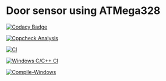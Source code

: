 # Door sensor using ATMega328
[![Codacy Badge](https://app.codacy.com/project/badge/Grade/b970e5023f8544c2bec0324cfcfa81d5)](https://www.codacy.com/gh/sejal-patil-2112/M2_EMBEDDED_DOOR_SENSOR_CIRCUIT/dashboard?utm_source=github.com&amp;utm_medium=referral&amp;utm_content=sejal-patil-2112/M2_EMBEDDED_DOOR_SENSOR_CIRCUIT&amp;utm_campaign=Badge_Grade)

[![Cppcheck Analysis](https://github.com/sejal-patil-2112/M2_EMBEDDED_DOOR_SENSOR_CIRCUIT/actions/workflows/cppcheck.yml/badge.svg)](https://github.com/sejal-patil-2112/M2_EMBEDDED_DOOR_SENSOR_CIRCUIT/actions/workflows/cppcheck.yml)

[![CI](https://github.com/sejal-patil-2112/M2_EMBEDDED_DOOR_SENSOR_CIRCUIT/actions/workflows/CI.yml/badge.svg)](https://github.com/sejal-patil-2112/M2_EMBEDDED_DOOR_SENSOR_CIRCUIT/actions/workflows/CI.yml)

[![Windows C/C++ CI](https://github.com/sejal-patil-2112/M2_EMBEDDED_DOOR_SENSOR_CIRCUIT/actions/workflows/CodeQulaity.yml/badge.svg)](https://github.com/sejal-patil-2112/M2_EMBEDDED_DOOR_SENSOR_CIRCUIT/actions/workflows/CodeQulaity.yml)

[![Compile-Windows](https://github.com/sejal-patil-2112/M2_EMBEDDED_DOOR_SENSOR_CIRCUIT/actions/workflows/Compile.yml/badge.svg)](https://github.com/sejal-patil-2112/M2_EMBEDDED_DOOR_SENSOR_CIRCUIT/actions/workflows/Compile.yml)
